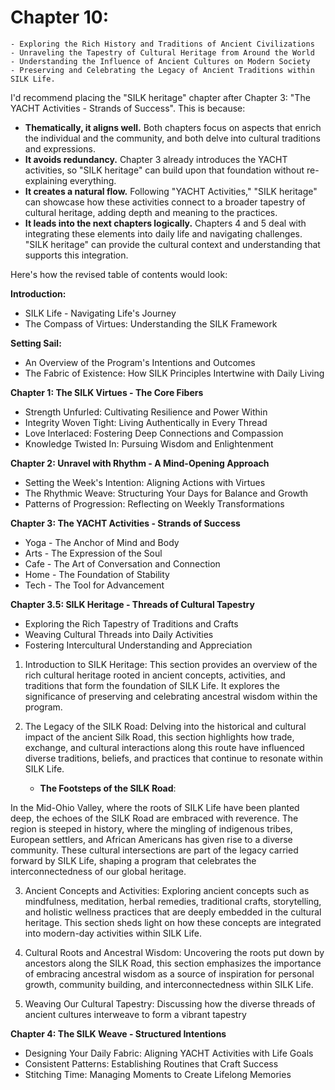 # Chapter 10: 

    - Exploring the Rich History and Traditions of Ancient Civilizations
    - Unraveling the Tapestry of Cultural Heritage from Around the World
    - Understanding the Influence of Ancient Cultures on Modern Society
    - Preserving and Celebrating the Legacy of Ancient Traditions within SILK Life.  

I'd recommend placing the "SILK heritage" chapter after Chapter 3: "The YACHT Activities - Strands of Success". This is because:

* **Thematically, it aligns well.** Both chapters focus on aspects that enrich the individual and the community, and both delve into cultural traditions and expressions.
* **It avoids redundancy.** Chapter 3 already introduces the YACHT activities, so "SILK heritage" can build upon that foundation without re-explaining everything.
* **It creates a natural flow.** Following "YACHT Activities," "SILK heritage" can showcase how these activities connect to a broader tapestry of cultural heritage, adding depth and meaning to the practices.
* **It leads into the next chapters logically.** Chapters 4 and 5 deal with integrating these elements into daily life and navigating challenges. "SILK heritage" can provide the cultural context and understanding that supports this integration.

Here's how the revised table of contents would look:

**Introduction:**
* SILK Life - Navigating Life's Journey
* The Compass of Virtues: Understanding the SILK Framework

**Setting Sail:**
* An Overview of the Program's Intentions and Outcomes
* The Fabric of Existence: How SILK Principles Intertwine with Daily Living

**Chapter 1: The SILK Virtues - The Core Fibers**
* Strength Unfurled: Cultivating Resilience and Power Within
* Integrity Woven Tight: Living Authentically in Every Thread
* Love Interlaced: Fostering Deep Connections and Compassion
* Knowledge Twisted In: Pursuing Wisdom and Enlightenment

**Chapter 2: Unravel with Rhythm - A Mind-Opening Approach**
* Setting the Week's Intention: Aligning Actions with Virtues
* The Rhythmic Weave: Structuring Your Days for Balance and Growth
* Patterns of Progression: Reflecting on Weekly Transformations

**Chapter 3: The YACHT Activities - Strands of Success**
* Yoga - The Anchor of Mind and Body
* Arts - The Expression of the Soul
* Cafe - The Art of Conversation and Connection
* Home - The Foundation of Stability
* Tech - The Tool for Advancement

**Chapter 3.5: SILK Heritage - Threads of Cultural Tapestry**
* Exploring the Rich Tapestry of Traditions and Crafts
* Weaving Cultural Threads into Daily Activities
* Fostering Intercultural Understanding and Appreciation
1. Introduction to SILK Heritage:
   This section provides an overview of the rich cultural heritage rooted in ancient concepts, activities, and traditions that form the foundation of SILK Life. It explores the significance of preserving and celebrating ancestral wisdom within the program.

2. The Legacy of the SILK Road:
   Delving into the historical and cultural impact of the ancient Silk Road, this section highlights how trade, exchange, and cultural interactions along this route have influenced diverse traditions, beliefs, and practices that continue to resonate within SILK Life.
   - **The Footsteps of the SILK Road**:
     
In the Mid-Ohio Valley, where the roots of SILK Life have been planted deep, the echoes of the SILK Road are embraced with reverence. The region is steeped in history, where the mingling of indigenous tribes, European settlers, and African Americans has given rise to a diverse community. These cultural intersections are part of the legacy carried forward by SILK Life, shaping a program that celebrates the interconnectedness of our global heritage.

3. Ancient Concepts and Activities:
   Exploring ancient concepts such as mindfulness, meditation, herbal remedies, traditional crafts, storytelling, and holistic wellness practices that are deeply embedded in the cultural heritage. This section sheds light on how these concepts are integrated into modern-day activities within SILK Life.

4. Cultural Roots and Ancestral Wisdom:
   Uncovering the roots put down by ancestors along the SILK Road, this section emphasizes the importance of embracing ancestral wisdom as a source of inspiration for personal growth, community building, and interconnectedness within SILK Life.

5. Weaving Our Cultural Tapestry:
   Discussing how the diverse threads of ancient cultures interweave to form a vibrant tapestry

**Chapter 4: The SILK Weave - Structured Intentions**
* Designing Your Daily Fabric: Aligning YACHT Activities with Life Goals
* Consistent Patterns: Establishing Routines that Craft Success
* Stitching Time: Managing Moments to Create Lifelong Memories
